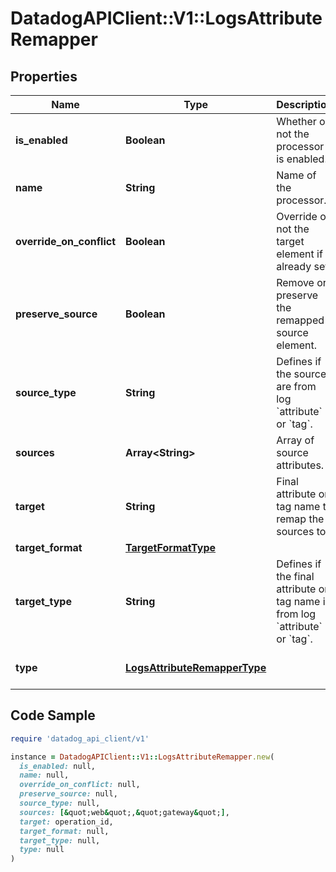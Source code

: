# DatadogAPIClient::V1::LogsAttributeRemapper

## Properties

| Name | Type | Description | Notes |
| ---- | ---- | ----------- | ----- |
| **is_enabled** | **Boolean** | Whether or not the processor is enabled. | [optional][default to false] |
| **name** | **String** | Name of the processor. | [optional] |
| **override_on_conflict** | **Boolean** | Override or not the target element if already set, | [optional][default to false] |
| **preserve_source** | **Boolean** | Remove or preserve the remapped source element. | [optional][default to false] |
| **source_type** | **String** | Defines if the sources are from log &#x60;attribute&#x60; or &#x60;tag&#x60;. | [optional][default to &#39;attribute&#39;] |
| **sources** | **Array&lt;String&gt;** | Array of source attributes. |  |
| **target** | **String** | Final attribute or tag name to remap the sources to. |  |
| **target_format** | [**TargetFormatType**](TargetFormatType.md) |  | [optional] |
| **target_type** | **String** | Defines if the final attribute or tag name is from log &#x60;attribute&#x60; or &#x60;tag&#x60;. | [optional][default to &#39;attribute&#39;] |
| **type** | [**LogsAttributeRemapperType**](LogsAttributeRemapperType.md) |  | [default to &#39;attribute-remapper&#39;] |

## Code Sample

```ruby
require 'datadog_api_client/v1'

instance = DatadogAPIClient::V1::LogsAttributeRemapper.new(
  is_enabled: null,
  name: null,
  override_on_conflict: null,
  preserve_source: null,
  source_type: null,
  sources: [&quot;web&quot;,&quot;gateway&quot;],
  target: operation_id,
  target_format: null,
  target_type: null,
  type: null
)
```

